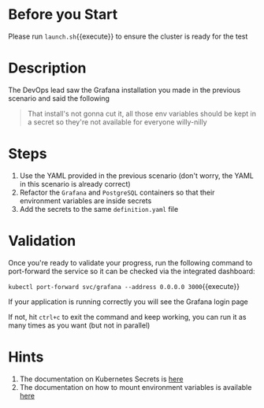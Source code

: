 # Before you Start
Please run `launch.sh`{{execute}} to ensure the cluster is ready for the test

# Description
The DevOps lead saw the Grafana installation you made in the previous scenario and said the following

> That install's not gonna cut it, all those env variables should be kept in a secret so they're not available for everyone willy-nilly

# Steps
1. Use the YAML provided in the previous scenario (don't worry, the YAML in this scenario is already correct)
2. Refactor the `Grafana` and `PostgreSQL` containers so that their environment variables are inside secrets
3. Add the secrets to the same `definition.yaml` file

# Validation
Once you're ready to validate your progress, run the following command to port-forward the service so it can be checked via the integrated dashboard:

`kubectl port-forward svc/grafana --address 0.0.0.0 3000`{{execute}}

If your application is running correctly you will see the Grafana login page

If not, hit `ctrl+c` to exit the command and keep working, you can run it as many times as you want (but not in parallel)

# Hints
1. The documentation on Kubernetes Secrets is [here](https://kubernetes.io/docs/concepts/configuration/secret/)
2. The documentation on how to mount environment variables is available [here](https://kubernetes.io/docs/concepts/configuration/secret/)